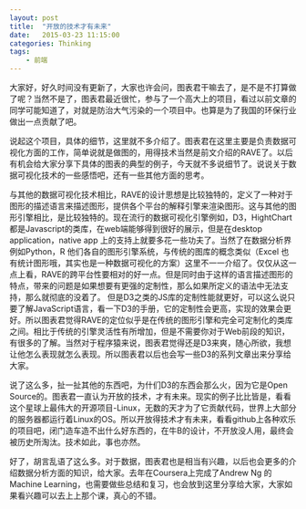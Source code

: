 ```yaml
---
layout: post
title:  "开放的技术才有未来"
date:   2015-03-23 11:15:00
categories: Thinking
tags:
    - 前端
---
```


大家好，好久时间没有更新了，大家也许会问，图表君干嘛去了，是不是不打算做了呢？当然不是了，图表君最近很忙，参与了一个高大上的项目，看过以前文章的同学可能知道了，对就是防治大气污染的一个项目中。也算是为了我国的环保行业做出一点贡献了吧。

说起这个项目，具体的细节，这里就不多介绍了。图表君在这里主要是负责数据可视化方面的工作，简单说就是做图的，用得技术当然是前文介绍的RAVE了。以后有机会给大家分享下具体的图表的典型的例子，今天就不多说细节了。说说关于数据可视化技术的一些感悟吧，还有一些其他方面的思考。

与其他的数据可视化技术相比，RAVE的设计思想是比较独特的，定义了一种对于图形的描述语言来描述图形，提供各个平台的解释引擎来渲染图形。这与其他的图形引擎相比，是比较独特的。现在流行的数据可视化引擎例如，D3，HightChart 都是Javascript的类库，在web端能够得到很好的展示，但是在desktop application，native app 上的支持上就要多花一些功夫了。当然了在数据分析界例如Python，R 他们各自的图形引擎系统，与传统的图库的概念类似（Excel 也有统计图形哦，其实也是一种数据可视化的方案）这里不一一介绍了。仅仅从这一点上看，RAVE的跨平台性要相对的好一点。但是同时由于这样的语言描述图形的特点，带来的问题是如果想要有更强的定制性，那么如果所定义的语法中无法支持，那么就彻底的没着了。
但是D3之类的JS库的定制性能就更好，可以这么说只要了解JavaScript语言，看一下D3的手册，它的定制性会更高，实现的效果会更好。所以图表君觉得RAVE的定位似乎是在传统的图形引擎和完全可定制化的类库之间。相比于传统的引擎灵活性有所增加，但是不需要你对于Web前段的知识，有很多的了解。当然对于程序猿来说，图表君觉得还是D3来爽，随心所欲，我想让他怎么表现就怎么表现。所以图表君以后也会写一些D3的系列文章出来分享给大家。

说了这么多，扯一扯其他的东西吧，为什们D3的东西会那么火，因为它是Open Source的。图表君一直认为开放的技术，才有未来。现实的例子比比皆是，看看这个星球上最伟大的开源项目-Linux，无数的天才为了它贡献代码，世界上大部分的服务器都运行着Linux的OS。所以开放得技术才有未来，看看github上各种欢乐的项目吧，闭门造车造不出什么好东西的，在牛B的设计，不开放没人用，最终会被历史所淘汰。技术如此，事也亦然。

好了，胡言乱语了这么多。对于数据，图表君也是相当有兴趣，以后也会更多的介绍数据分析方面的知识，给大家。去年在Coursera上完成了Andrew Ng 的Machine Learning，也需要做些总结和复习，也会放到这里分享给大家，大家如果看兴趣可以去上上那个课，真心的不错。
